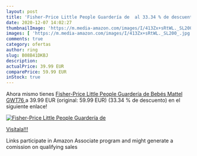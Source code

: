 ```yaml
---
layout: post
title: 'Fisher-Price Little People Guardería de  al 33.34 % de descuento'
date: 2020-12-07 14:02:27
thumbnailImage: 'https://m.media-amazon.com/images/I/413Zx+sRtWL._SL200_.jpg'
images: [ 'https://m.media-amazon.com/images/I/413Zx+sRtWL._SL200_.jpg' ]
comments: true
category: ofertas
author: ring
slug: B08B41DKBJ
description:
actualPrice: 39.99 EUR
comparePrice: 59.99 EUR
inStock: true
---
```


Ahora mismo tienes [Fisher-Price Little People Guardería de Bebés  Mattel GWT76 ](https://www.amazon.es/dp/B08B41DKBJ/?tag=tolees-21) a 39.99 EUR (original: 59.99 EUR) (33.34 %  de descuento) en el siguiente enlace!

[![Fisher-Price Little People Guardería de ](https://m.media-amazon.com/images/I/413Zx+sRtWL._SL200_.jpg)](https://www.amazon.es/dp/B08B41DKBJ/?tag=tolees-21)

[Visítala!!!](https://www.amazon.es/dp/B08B41DKBJ/?tag=tolees-21)

Links participate in Amazon Associate program and might generate a comission on qualifying sales
